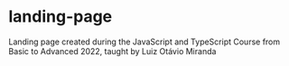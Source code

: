 # landing-page
Landing page created during the JavaScript and TypeScript Course from Basic to Advanced 2022, taught by Luiz Otávio Miranda

